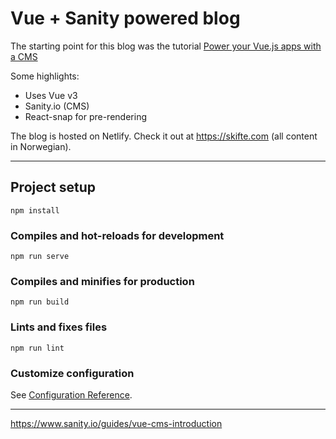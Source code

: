 # Vue + Sanity powered blog

The starting point for this blog was the tutorial [Power your Vue.js apps with a CMS](https://www.sanity.io/guides/vue-cms-introduction)

Some highlights:
- Uses Vue v3
- Sanity.io (CMS)
- React-snap for pre-rendering

The blog is hosted on Netlify. Check it out at https://skifte.com (all content in Norwegian).

---

## Project setup
```
npm install
```

### Compiles and hot-reloads for development
```
npm run serve
```

### Compiles and minifies for production
```
npm run build
```

### Lints and fixes files
```
npm run lint
```

### Customize configuration
See [Configuration Reference](https://cli.vuejs.org/config/).

---

https://www.sanity.io/guides/vue-cms-introduction